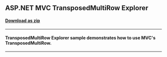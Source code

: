 ## ASP.NET MVC TransposedMultiRow Explorer
#### [Download as zip](https://downgit.github.io/#/home?url=https://github.com/GrapeCity/ComponentOne-ASPNET-MVC-Samples/tree/master/TransposedMultiRowExplorer/TransposedMultiRowExplorer)
____
#### TransposedMultiRow Explorer sample demonstrates how to use MVC's TransposedMultiRow.
____
